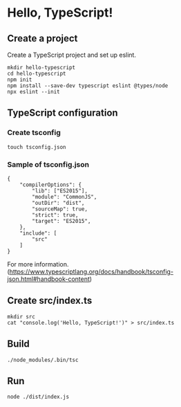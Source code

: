 # Hello, TypeScript!

## Create a project
Create a TypeScript project and set up eslint.
```
mkdir hello-typescript
cd hello-typescript
npm init
npm install --save-dev typescript eslint @types/node
npx eslint --init
```

## TypeScript configuration

### Create tsconfig
```
touch tsconfig.json
```

### Sample of tsconfig.json
```
{
    "compilerOptions": {
        "lib": ["ES2015"],
        "module": "CommonJS",
        "outDir": "dist",
        "sourceMap": true,
        "strict": true,
        "target": "ES2015",
    },
    "include": [
        "src"
    ]
}
```
For more information. (https://www.typescriptlang.org/docs/handbook/tsconfig-json.html#handbook-content)

## Create src/index.ts
```
mkdir src
cat "console.log('Hello, TypeScript!')" > src/index.ts
```

## Build
```
./node_modules/.bin/tsc
```

## Run
```
node ./dist/index.js
```
